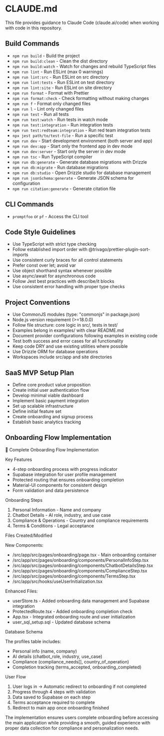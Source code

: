 # CLAUDE.md

This file provides guidance to Claude Code (claude.ai/code) when working with code in this repository.

## Build Commands

- `npm run build` - Build the project
- `npm run build:clean` - Clean the dist directory
- `npm run build:watch` - Watch for changes and rebuild TypeScript files
- `npm run lint` - Run ESLint (max 0 warnings)
- `npm run lint:src` - Run ESLint on src directory
- `npm run lint:tests` - Run ESLint on test directory
- `npm run lint:site` - Run ESLint on site directory
- `npm run format` - Format with Prettier
- `npm run format:check` - Check formatting without making changes
- `npm run f` - Format only changed files
- `npm run l` - Lint only changed files
- `npm run test` - Run all tests
- `npm run test:watch` - Run tests in watch mode
- `npm run test:integration` - Run integration tests
- `npm run test:redteam:integration` - Run red team integration tests
- `npx jest path/to/test-file` - Run a specific test
- `npm run dev` - Start development environment (both server and app)
- `npm run dev:app` - Start only the frontend app in dev mode
- `npm run dev:server` - Start only the server in dev mode
- `npm run tsc` - Run TypeScript compiler
- `npm run db:generate` - Generate database migrations with Drizzle
- `npm run db:migrate` - Run database migrations
- `npm run db:studio` - Open Drizzle studio for database management
- `npm run jsonSchema:generate` - Generate JSON schema for configuration
- `npm run citation:generate` - Generate citation file

## CLI Commands

- `promptfoo` or `pf` - Access the CLI tool

## Code Style Guidelines

- Use TypeScript with strict type checking
- Follow established import order with @trivago/prettier-plugin-sort-imports
- Use consistent curly braces for all control statements
- Prefer const over let; avoid var
- Use object shorthand syntax whenever possible
- Use async/await for asynchronous code
- Follow Jest best practices with describe/it blocks
- Use consistent error handling with proper type checks

## Project Conventions

- Use CommonJS modules (type: "commonjs" in package.json)
- Node.js version requirement (>=18.0.0)
- Follow file structure: core logic in src/, tests in test/
- Examples belong in examples/ with clear README.md
- Document provider configurations following examples in existing code
- Test both success and error cases for all functionality
- Keep code DRY and use existing utilities where possible
- Use Drizzle ORM for database operations
- Workspaces include src/app and site directories

## SaaS MVP Setup Plan

- Define core product value proposition
- Create initial user authentication flow
- Develop minimal viable dashboard
- Implement basic payment integration
- Set up scalable infrastructure
- Define initial feature set
- Create onboarding and signup process
- Establish basic analytics tracking

## Onboarding Flow Implementation

🎯 Complete Onboarding Flow Implementation

Key Features

- 4-step onboarding process with progress indicator
- Supabase integration for user profile management
- Protected routing that ensures onboarding completion
- Material-UI components for consistent design
- Form validation and data persistence

Onboarding Steps

1. Personal Information - Name and company
2. Chatbot Details - AI role, industry, and use case
3. Compliance & Operations - Country and compliance requirements
4. Terms & Conditions - Legal acceptance

Files Created/Modified

New Components:

- /src/app/src/pages/onboarding/page.tsx - Main onboarding container
- /src/app/src/pages/onboarding/components/PersonalInfoStep.tsx
- /src/app/src/pages/onboarding/components/ChatbotDetailsStep.tsx
- /src/app/src/pages/onboarding/components/ComplianceStep.tsx
- /src/app/src/pages/onboarding/components/TermsStep.tsx
- /src/app/src/hooks/useUserInitialization.tsx

Enhanced Files:

- userStore.ts - Added onboarding data management and Supabase integration
- ProtectedRoute.tsx - Added onboarding completion check
- App.tsx - Integrated onboarding route and user initialization
- user_sql_setup.sql - Updated database schema

Database Schema

The profiles table includes:

- Personal info (name, company)
- AI details (chatbot_role, industry, use_case)
- Compliance (compliance_needs[], country_of_operation)
- Completion tracking (terms_accepted, onboarding_completed)

User Flow

1. User logs in → Automatic redirect to onboarding if not completed
2. Progress through 4 steps with validation
3. Data saved to Supabase on each step
4. Terms acceptance required to complete
5. Redirect to main app once onboarding finished

The implementation ensures users complete onboarding before accessing the main application while providing a
smooth, guided experience with proper data collection for compliance and personalization needs.

